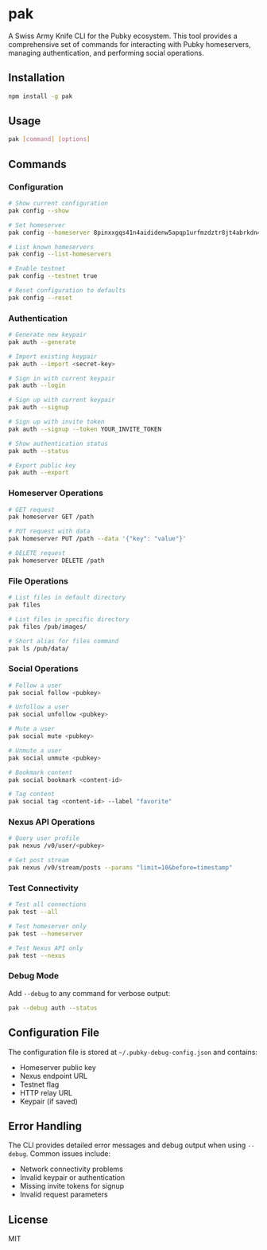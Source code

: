# pak

A Swiss Army Knife CLI for the Pubky ecosystem. This tool provides a comprehensive set of commands for interacting with Pubky homeservers, managing authentication, and performing social operations.

## Installation

```bash
npm install -g pak
```

## Usage

```bash
pak [command] [options]
```

## Commands

### Configuration

```bash
# Show current configuration
pak config --show

# Set homeserver
pak config --homeserver 8pinxxgqs41n4aididenw5apqp1urfmzdztr8jt4abrkdn435ewo

# List known homeservers
pak config --list-homeservers

# Enable testnet
pak config --testnet true

# Reset configuration to defaults
pak config --reset
```

### Authentication

```bash
# Generate new keypair
pak auth --generate

# Import existing keypair
pak auth --import <secret-key>

# Sign in with current keypair
pak auth --login

# Sign up with current keypair
pak auth --signup

# Sign up with invite token
pak auth --signup --token YOUR_INVITE_TOKEN

# Show authentication status
pak auth --status

# Export public key
pak auth --export
```

### Homeserver Operations

```bash
# GET request
pak homeserver GET /path

# PUT request with data
pak homeserver PUT /path --data '{"key": "value"}'

# DELETE request
pak homeserver DELETE /path
```

### File Operations

```bash
# List files in default directory
pak files

# List files in specific directory
pak files /pub/images/

# Short alias for files command
pak ls /pub/data/
```

### Social Operations

```bash
# Follow a user
pak social follow <pubkey>

# Unfollow a user
pak social unfollow <pubkey>

# Mute a user
pak social mute <pubkey>

# Unmute a user
pak social unmute <pubkey>

# Bookmark content
pak social bookmark <content-id>

# Tag content
pak social tag <content-id> --label "favorite"
```

### Nexus API Operations

```bash
# Query user profile
pak nexus /v0/user/<pubkey>

# Get post stream
pak nexus /v0/stream/posts --params "limit=10&before=timestamp"
```

### Test Connectivity

```bash
# Test all connections
pak test --all

# Test homeserver only
pak test --homeserver

# Test Nexus API only
pak test --nexus
```

### Debug Mode

Add `--debug` to any command for verbose output:

```bash
pak --debug auth --status
```

## Configuration File

The configuration file is stored at `~/.pubky-debug-config.json` and contains:

- Homeserver public key
- Nexus endpoint URL
- Testnet flag
- HTTP relay URL
- Keypair (if saved)

## Error Handling

The CLI provides detailed error messages and debug output when using `--debug`. Common issues include:

- Network connectivity problems
- Invalid keypair or authentication
- Missing invite tokens for signup
- Invalid request parameters

## License

MIT

